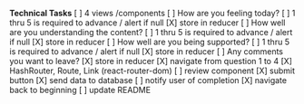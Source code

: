 **Technical Tasks**
[ ] 4 views /components
    [ ] How are you feeling today?
        [ ] 1 thru 5 is required to advance / alert if null
        [X] store in reducer
    [ ] How well are you understanding the content?
        [ ] 1 thru 5 is required to advance / alert if null
        [X] store in reducer
    [ ] How well are you being supported?
        [ ] 1 thru 5 is required to advance / alert if null
        [X] store in reducer
    [ ] Any comments you want to leave?
        [X] store in reducer
[X] navigate from question 1 to 4
    [X] HashRouter, Route, Link (react-router-dom)
[ ] review component
    [X] submit button
    [X] send data to database
    [ ] notify user of completion
    [X] navigate back to beginning
[ ] update README
